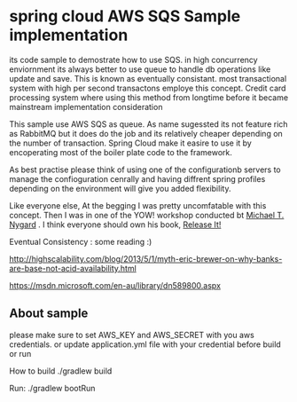 # spring cloud AWS SQS Sample implementation

its code sample to demostrate how to use SQS. in high concurrency enviornment its always better to use queue to handle db operations like update and save. This is known as eventually consistant. most transactional system with high per second transactons employe this concept. Credit card processing system where using this method from longtime before it became mainstream implementation consideration

This sample use AWS SQS as queue. As name sugessted its not feature rich as RabbitMQ but it does do the job and its relatively cheaper depending on the number of transaction. Spring Cloud make it easire to use it by encoperating most of the boiler plate code to the framework. 

As best practise please think of using one of the configurationb servers to manage the confioguration cenrally and having diffrent spring profiles depending on the environment will give you added flexibility.

Like everyone else, At the begging I was pretty uncomfatable with this concept. Then I was in one of the YOW! workshop conducted bt  [Michael T. Nygard](https://twitter.com/mtnygard) . I think everyone should own his book, [Release It!](http://www.amazon.com/Release-It-Production-Ready-Pragmatic-Programmers/dp/0978739213)




Eventual Consistency :
some reading :)

http://highscalability.com/blog/2013/5/1/myth-eric-brewer-on-why-banks-are-base-not-acid-availability.html

https://msdn.microsoft.com/en-au/library/dn589800.aspx


## About sample
please make sure to set AWS_KEY and AWS_SECRET with you aws credentials. or update application.yml file with your credential before build or run


How to build 
./gradlew build

Run:
./gradlew bootRun

